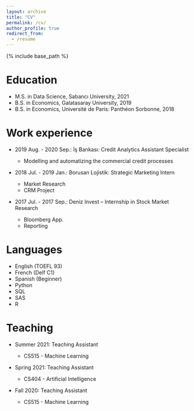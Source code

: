 ```yaml
---
layout: archive
title: "CV"
permalink: /cv/
author_profile: true
redirect_from:
  - /resume
---
```


{% include base_path %}

Education
======
* M.S. in Data Science, Sabancı University, 2021
* B.S. in Economics, Galatasaray University, 2019
* B.S. in Economics, Université de Paris: Panthéon Sorbonne, 2018


Work experience
======
* 2019 Aug. - 2020 Sep.: İş Bankası: Credit Analytics Assistant Specialist
  * Modelling and automatizing the commercial credit processes

* 2018 Jul. - 2019 Jan.: Borusan Lojistik: Strategic Marketing Intern
  * Market Research
  * CRM Project

* 2017 Jul. - 2017 Sep.: Deniz Invest – Internship in Stock Market Research
  * Bloomberg App.
  * Reporting

  
Languages
======
* English (TOEFL 93)
* French (Delf C1)
* Spanish (Beginner)
* Python
* SQL
* SAS
* R


Teaching
======
* Summer 2021: Teaching Assistant
  * CS515 - Machine Learning

* Spring 2021: Teaching Assistant
  * CS404 - Artificial Intelligence

* Fall 2020: Teaching Assistant
  * CS515 - Machine Learning

